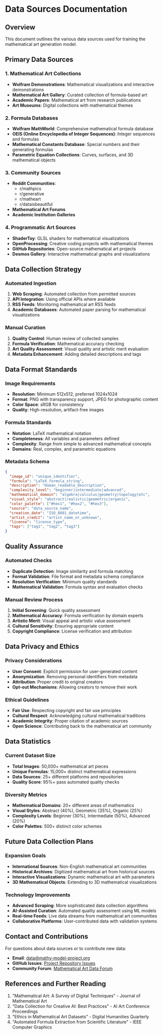 # Data Sources Documentation

## Overview
This document outlines the various data sources used for training the mathematical art generation model.

## Primary Data Sources

### 1. Mathematical Art Collections
- **Wolfram Demonstrations**: Mathematical visualizations and interactive demonstrations
- **Mathematical Art Gallery**: Curated collection of formula-based art
- **Academic Papers**: Mathematical art from research publications
- **Art Museums**: Digital collections with mathematical themes

### 2. Formula Databases
- **Wolfram MathWorld**: Comprehensive mathematical formula database
- **OEIS (Online Encyclopedia of Integer Sequences)**: Integer sequences and formulas
- **Mathematical Constants Database**: Special numbers and their generating formulas
- **Parametric Equation Collections**: Curves, surfaces, and 3D mathematical objects

### 3. Community Sources
- **Reddit Communities**:
  - r/mathpics
  - r/generative
  - r/matheart
  - r/dataisbeautiful
- **Mathematical Art Forums**
- **Academic Institution Galleries**

### 4. Programmatic Art Sources
- **ShaderToy**: GLSL shaders for mathematical visualizations
- **OpenProcessing**: Creative coding projects with mathematical themes
- **GitHub Repositories**: Open-source mathematical art projects
- **Desmos Gallery**: Interactive mathematical graphs and visualizations

## Data Collection Strategy

### Automated Ingestion
1. **Web Scraping**: Automated collection from permitted sources
2. **API Integration**: Using official APIs where available
3. **RSS Feeds**: Monitoring mathematical art RSS feeds
4. **Academic Databases**: Automated paper parsing for mathematical visualizations

### Manual Curation
1. **Quality Control**: Human review of collected samples
2. **Formula Verification**: Mathematical accuracy checking
3. **Art Quality Assessment**: Visual quality and artistic merit evaluation
4. **Metadata Enhancement**: Adding detailed descriptions and tags

## Data Format Standards

### Image Requirements
- **Resolution**: Minimum 512x512, preferred 1024x1024
- **Format**: PNG with transparency support, JPEG for photographic content
- **Color Space**: sRGB for consistency
- **Quality**: High-resolution, artifact-free images

### Formula Standards
- **Notation**: LaTeX mathematical notation
- **Completeness**: All variables and parameters defined
- **Complexity**: Range from simple to advanced mathematical concepts
- **Domains**: Real, complex, and parametric equations

### Metadata Schema
```json
{
  "image_id": "unique_identifier",
  "formula": "LaTeX_formula_string",
  "description": "Human_readable_description",
  "complexity_level": "beginner|intermediate|advanced",
  "mathematical_domain": "algebra|calculus|geometry|topology|etc",
  "visual_style": "abstract|realistic|geometric|organic",
  "color_palette": ["#hex1", "#hex2", "#hex3"],
  "source": "data_source_name",
  "creation_date": "ISO_8601_datetime",
  "artist_credit": "artist_name_or_unknown",
  "license": "license_type",
  "tags": ["tag1", "tag2", "tag3"]
}
```

## Quality Assurance

### Automated Checks
- **Duplicate Detection**: Image similarity and formula matching
- **Format Validation**: File format and metadata schema compliance
- **Resolution Verification**: Minimum quality standards
- **Mathematical Validation**: Formula syntax and evaluation checks

### Manual Review Process
1. **Initial Screening**: Quick quality assessment
2. **Mathematical Accuracy**: Formula verification by domain experts
3. **Artistic Merit**: Visual appeal and artistic value assessment
4. **Cultural Sensitivity**: Ensuring appropriate content
5. **Copyright Compliance**: License verification and attribution

## Data Privacy and Ethics

### Privacy Considerations
- **User Consent**: Explicit permission for user-generated content
- **Anonymization**: Removing personal identifiers from metadata
- **Attribution**: Proper credit to original creators
- **Opt-out Mechanisms**: Allowing creators to remove their work

### Ethical Guidelines
- **Fair Use**: Respecting copyright and fair use principles
- **Cultural Respect**: Acknowledging cultural mathematical traditions
- **Academic Integrity**: Proper citation of academic sources
- **Open Science**: Contributing back to the mathematical art community

## Data Statistics

### Current Dataset Size
- **Total Images**: 50,000+ mathematical art pieces
- **Unique Formulas**: 15,000+ distinct mathematical expressions
- **Data Sources**: 25+ different platforms and repositories
- **Quality Score**: 95%+ pass automated quality checks

### Diversity Metrics
- **Mathematical Domains**: 20+ different areas of mathematics
- **Visual Styles**: Abstract (40%), Geometric (35%), Organic (25%)
- **Complexity Levels**: Beginner (30%), Intermediate (50%), Advanced (20%)
- **Color Palettes**: 500+ distinct color schemes

## Future Data Collection Plans

### Expansion Goals
- **International Sources**: Non-English mathematical art communities
- **Historical Archives**: Digitized mathematical art from historical sources
- **Interactive Visualizations**: Dynamic mathematical art with parameters
- **3D Mathematical Objects**: Extending to 3D mathematical visualizations

### Technology Improvements
- **Advanced Scraping**: More sophisticated data collection algorithms
- **AI-Assisted Curation**: Automated quality assessment using ML models
- **Real-time Feeds**: Live data streams from mathematical art communities
- **Collaborative Platforms**: User-contributed data with validation systems

## Contact and Contributions

For questions about data sources or to contribute new data:
- **Email**: data@mathy-model-project.org
- **GitHub Issues**: [Project Repository Issues](https://github.com/project/mathy-model/issues)
- **Community Forum**: [Mathematical Art Data Forum](https://forum.mathy-model-project.org)

## References and Further Reading

1. "Mathematical Art: A Survey of Digital Techniques" - Journal of Mathematical Art
2. "Data Collection for Creative AI: Best Practices" - AI Art Conference Proceedings
3. "Ethics in Mathematical Art Datasets" - Digital Humanities Quarterly
4. "Automated Formula Extraction from Scientific Literature" - IEEE Computer Graphics
